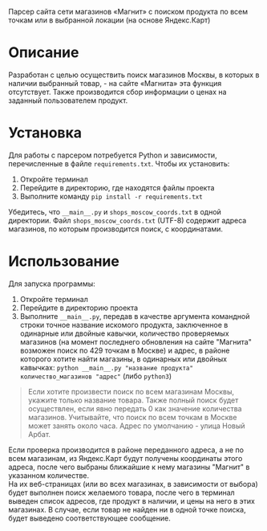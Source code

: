 Парсер сайта сети магазинов «Магнит» с поиском продукта по всем точкам или в выбранной локации (на основе Яндекс.Карт)

# Описание 

Разработан с целью осуществить поиск магазинов Москвы, в которых в наличии выбранный товар, - на сайте «Магнита» эта функция отсутствует. 
Также производится сбор информации о ценах на заданный пользователем продукт.

# Установка

Для работы с парсером потребуется Python и зависимости, перечисленные в файле `requirements.txt`. 
Чтобы их установить:
1. Откройте терминал
2. Перейдите в директорию, где находятся файлы проекта
3. Выполните команду `pip install -r requirements.txt`
  
Убедитесь, что `__main__.py` и `shops_moscow_coords.txt` в одной директории. Файл `shops_moscow_coords.txt` (UTF-8) содержит адреса магазинов, по которым производится поиск, с координатами.

# Использование

Для запуска программы:
1. Откройте терминал
2. Перейдите в директорию проекта
3. Выполните `__main__.py`, передав в качестве аргумента командной строки точное название искомого продукта, заключенное в одинарные или двойные кавычки, количество проверяемых магазинов (на момент последнего обновления на сайте "Магнита" возможен поиск по 429 точкам в Москве) и адрес, в районе которого хотите найти магазины, в одинарных или двойных кавычках: `python __main__.py "название продукта" количество_магазинов "адрес"` (либо `python3`)

> Если хотите произвести поиск по всем магазинам Москвы, укажите только название товара. Также полный поиск будет осуществлен, если явно передать 0 как значение количества магазинов. Учитывайте, что поиск по всем точкам в Москве может занять около часа.
> Адрес по умолчанию - улица Новый Арбат.


Если проверка производится в районе переданного адреса, а не по всем магазинам, из Яндекс.Карт будут получены координаты этого адреса, после чего выбраны ближайшие к нему магазины "Магнит" в указанном количестве.         
На их веб-страницах (или во всех магазинах, в зависимости от выбора) будет выполнен поиск желаемого товара, после чего в терминал выведен список адресов, где продукт в наличии, и цены на него в этих магазинах. В случае, если товар не найден ни в одной точке поиска, будет выведено соответствующее сообщение.
